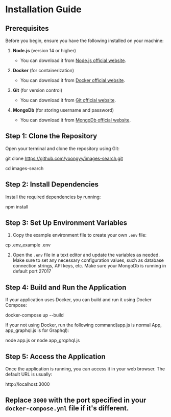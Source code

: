 # Installation Guide

## Prerequisites
Before you begin, ensure you have the following installed on your machine:

1. **Node.js** (version 14 or higher)
   - You can download it from [Node.js official website](https://nodejs.org/).

2. **Docker** (for containerization)
   - You can download it from [Docker official website](https://www.docker.com/get-started).

3. **Git** (for version control)
   - You can download it from [Git official website](https://git-scm.com/).

4. **MongoDb** (for storing username and password)
    - You can download it from [MongoDb official website](https://www.mongodb.com/).

## Step 1: Clone the Repository
Open your terminal and clone the repository using Git:

git clone https://github.com/yoongyy/images-search.git

cd images-search

## Step 2: Install Dependencies
Install the required dependencies by running:

npm install

## Step 3: Set Up Environment Variables
1. Copy the example environment file to create your own `.env` file:

cp .env_example .env

2. Open the `.env` file in a text editor and update the variables as needed. Make sure to set any necessary configuration values, such as database connection strings, API keys, etc. Make sure your MongoDb is running in default port 27017

## Step 4: Build and Run the Application
If your application uses Docker, you can build and run it using Docker Compose:

docker-compose up --build

If your not using Docker, run the following command(app.js is normal App, app_graphql.js is for Graphql):

node app.js or node app_grqphql.js

## Step 5: Access the Application
Once the application is running, you can access it in your web browser. The default URL is usually:

http://localhost:3000

## Replace `3000` with the port specified in your `docker-compose.yml` file if it's different.